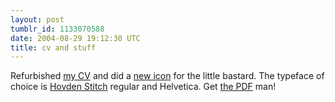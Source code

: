 ```yaml
---
layout: post
tumblr_id: 1133070588  
date: 2004-08-29 19:12:30 UTC
title: cv and stuff
---
```


Refurbished <a href="/rp14/rasmus.xhtml">my CV</a> and did a <a href="http://flajm.se/pub/etc/cv_icon_medicine.icns.sit">new icon</a> for the little bastard. The typeface of choice is <a href="http://flajm.se/pub/etc/hovdenstitch_mac.sit">Hovden Stitch</a> regular and Helvetica. Get <a href="/rasmus_andersson_cv.pdf">the PDF</a> man!
